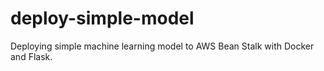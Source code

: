 # deploy-simple-model
Deploying simple machine learning model to AWS Bean Stalk with Docker and Flask.
